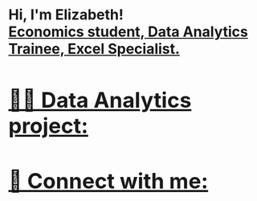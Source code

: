 <h1>Hi, I'm Elizabeth! <br/><a href="ttps://github.com/ekoelizabeth/ekoelizabeth "> Economics student, Data Analytics Trainee, Excel Specialist.

<h2>👨‍💻 Data Analytics project:</h2>




<h2> 🤳 Connect with me:</h2>


